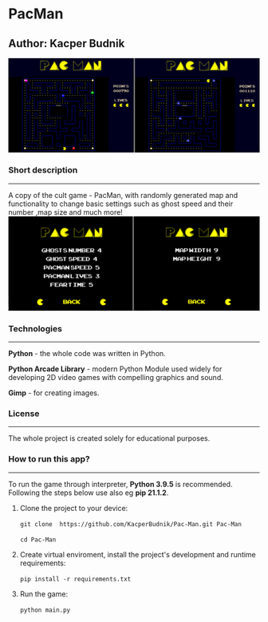 # PacMan

## Author: Kacper Budnik

![Game](./assets/img/Readme/1.png)


### Short description
---
A copy of the cult game - PacMan, with randomly generated map and functionality to change basic settings such as ghost speed and their number ,map size and much more!
![Settings](./assets/img/Readme/2.png)

### Technologies
---
**Python** - the whole code was written in Python.

**Python Arcade Library** - modern Python Module used widely for developing 2D video games with compelling graphics and sound. 

**Gimp**  - for creating images.

### License
---
The whole project is created solely for educational purposes. 

### How to run this app?
---
To run the game through interpreter, **Python 3.9.5** is recommended. Following the steps below use also eg **pip 21.1.2**.

1. Clone the project to your device:

    `git clone  https://github.com/KacperBudnik/Pac-Man.git Pac-Man`

    `cd Pac-Man`
2. Create virtual enviroment, install the project's development and runtime requirements:

    `pip install -r requirements.txt`
3. Run the game:

    `python main.py`